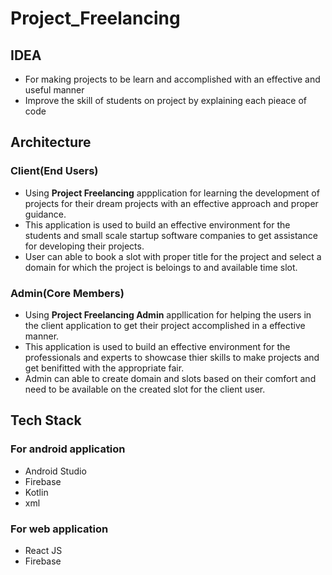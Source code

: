 # Project_Freelancing

## IDEA 

- For making projects to be learn and accomplished with an effective and useful manner
- Improve the skill of students on project by explaining each pieace of code

## Architecture

### Client(End Users)

- Using **Project Freelancing** appplication for learning the development of projects for their dream projects with an effective approach and proper guidance.
- This application is used to build an effective environment for the students and small scale startup software companies to get assistance for developing their projects.
- User can able to book a slot with proper title for the project and select a domain for which the project is beloings to and available time slot.

### Admin(Core Members)

- Using **Project Freelancing Admin** appllication for helping the users in the client application to get their project accomplished in a effective manner.
- This application is used to build an effective environment for the professionals and experts to showcase thier skills to make projects and get benifitted with the appropriate fair.
- Admin can able to create domain and slots based on their comfort and need to be available on the created slot for the client user.

## Tech Stack

### For android application 

- Android Studio
- Firebase
- Kotlin
- xml

### For web application

- React JS
- Firebase

